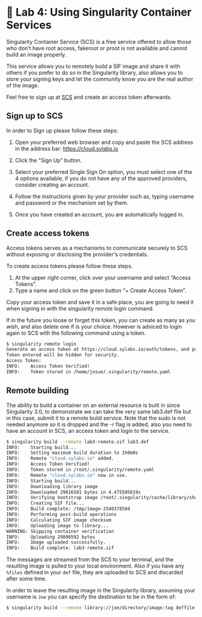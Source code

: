 # 📓 Lab 4: Using Singularity Container Services

Singularity Container Service (SCS) is a free service offered to allow those who
don’t have root access, fakeroot or proot is not available and cannot build an
image properly.

This service allows you to remotely build a SIF image and share it with others
if you prefer to do so in the Singularity library, also allows you to store your
signing keys and let the community know you are the real author of the image.

Feel free to sign up at [SCS](https://cloud.sylabs.io/) and create an access
token afterwards.

## Sign up to SCS

In order to Sign up please follow these steps:

1. Open your preferred web browser and copy and paste the SCS address in the
address bar: https://cloud.sylabs.io
2. Click the "Sign Up" button.
3. Select your preferred Single Sign On option, you must select one of the 4
options available, if you do not have any of the approved providers, consider
creating an account.
4. Follow the instructions given by your provider such as, typing username and
password or the mechanism set by them.

5. Once you have created an account, you are automatically logged in.

## Create access tokens

Access tokens serves as a mechanisms to communicate securely to SCS without
exposing or disclosing the provider's credentials.

To create access tokens please follow these steps.

1. At the upper right corner, click over your username and select
“Access Tokens”.
2. Type a name and click on the green button “+ Create Access Token”.

Copy your access token and save it in a safe place, you are going to need it
when signing in with the singularity remote login command.

If in the future you loose or forget this token, you can create as many as you
wish, and also delete one if is your choice. However is adviced to login again
to SCS with the following command using a token.

```bash
$ singularity remote login
Generate an access token at https://cloud.sylabs.io/auth/tokens, and paste it here.
Token entered will be hidden for security.
Access Token: 
INFO:    Access Token Verified!
INFO:    Token stored in /home/josue/.singularity/remote.yaml
```

## Remote building

The ability to build a container on an external resource is built in since
Singularity 3.0, to demonstrate we can take the very same lab3.def file but in
this case, submit it to a remote build service. Note that the sudo is not needed
anymore so it is dropped and the -r flag is added, also you need to have an
account in SCS, an access token and login to the service.

```bash
$ singularity build --remote lab3-remote.sif lab3.def
INFO:    Starting build...
INFO:    Setting maximum build duration to 1h0m0s
INFO:    Remote "cloud.sylabs.io" added.
INFO:    Access Token Verified!
INFO:    Token stored in /root/.singularity/remote.yaml
INFO:    Remote "cloud.sylabs.io" now in use.
INFO:    Starting build...
INFO:    Downloading library image
INFO:    Downloaded 29816581 bytes in 4.475505819s
INFO:    Verifying bootstrap image /root/.singularity/cache/library/sha256...
INFO:    Creating SIF file...
INFO:    Build complete: /tmp/image-2540378504
INFO:    Performing post-build operations
INFO:    Calculating SIF image checksum
INFO:    Uploading image to library...
WARNING: Skipping container verification
INFO:    Uploading 29806592 bytes
INFO:    Image uploaded successfully.
INFO:    Build complete: lab3-remote.sif
```

The messages are streamed from the SCS to your terminal, and the resulting image
is pulled to your local environment. Also if you have any `%files` defined in
your `def` file, they are uploaded to SCS and discarded after some time.

In order to leave the resulting image in the Singularity library, assuming your
username is `Joe` you can
specify the destination to be in the form of:

```bash
$ singularity build --remote library://joe/directory/image:tag deffile
```
